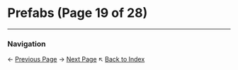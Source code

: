 # Prefabs (Page 19 of 28)

---
### Navigation
← [Previous Page](../Prefabs/page_18.md)
→ [Next Page](../Prefabs/page_20.md)
↖ [Back to Index](../README.md)
